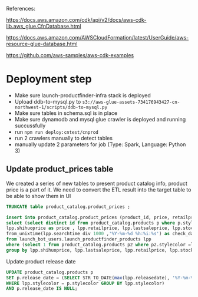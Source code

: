 References:

https://docs.aws.amazon.com/cdk/api/v2/docs/aws-cdk-lib.aws_glue.CfnDatabase.html

https://docs.aws.amazon.com/AWSCloudFormation/latest/UserGuide/aws-resource-glue-database.html

https://github.com/aws-samples/aws-cdk-examples

# Deployment step

* Make sure launch-productfinder-infra stack is deployed
* Upload ddb-to-mysql.py to `s3://aws-glue-assets-734176943427-cn-northwest-1/scripts/ddb-to-mysql.py` 
* Make sure tables in schema.sql is in place
* Make sure dynamodb and mysql glue crawler is deployed and running succussfully
* run `npm run deploy:cntest/cnprod`
* run 2 crawlers manually to detect tables
* manually update 2 parameters for job (Type: Spark, Language: Python 3)


## Update product_prices table
We created a series of new tables to present product catalog info, product price is a part of it.
We need to convert the ETL result into the target table to be able to show them in UI

```sql
TRUNCATE table product_catalog.product_prices ; 

insert into product_catalog.product_prices (product_id, price, retailprice, lastsaleprice, stockxlowestprice, stockxhighestprice, check_date) 
select (select distinct id from product_catalog.products p where p.stylecolor =lpp.stylecolor ) as product_id , 
lpp.shihuoprice as price , lpp.retailprice, lpp.lastsaleprice, lpp.stockxlowestprice, lpp.stockxhighestprice,   
from_unixtime(lpp.searchtime div 1000 ,'%Y-%m-%d %h:%i:%s') as check_date 
from launch_bot_users.launch_productfinder_products lpp 
where (select 1 from product_catalog.products p2 where p2.stylecolor =lpp.stylecolor ) 
group by lpp.shihuoprice, lpp.lastsaleprice, lpp.retailprice, lpp.stockxlowestprice, lpp.stockxhighestprice, lpp.searchtime , lpp.stylecolor;
```

Update product release date

```sql
UPDATE product_catalog.products p 
SET p.release_date = (SELECT STR_TO_DATE(max(lpp.releasedate), '%Y-%m-%d') FROM launch_bot_users.launch_productfinder_products lpp 
WHERE lpp.stylecolor = p.stylecolor GROUP BY lpp.stylecolor)
AND p.release_date IS NULL;
```